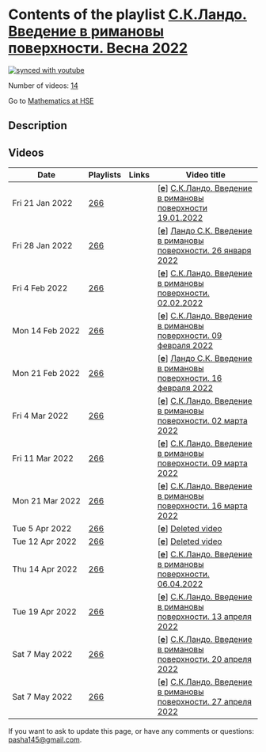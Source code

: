 # Contents of the playlist [С.К.Ландо. Введение в римановы поверхности. Весна 2022](https://www.youtube.com/playlist?list=PLq3E5oubNNoClc8jt7eTwdpw8_91aCp8F)

[![synced with youtube](https://img.shields.io/github/last-commit/mathphysschool/mathphysschool.github.io/autoupdate1?label=synced%20with%20youtube)](https://github.com/mathphysschool/mathphysschool.github.io/commits/autoupdate1)

Number of videos: [14](#videos)

Go to [Mathematics at HSE](../README.md)

## Description



## Videos

|Date|Playlists|Links|Video title|
|---|---|---|---|
| Fri&nbsp;21&nbsp;Jan&nbsp;2022 | [266](../playlists/266 "С.К.Ландо. Введение в римановы поверхности. Весна 2022") |  | [[**e**](https://studio.youtube.com/video/UyULiTTFcT4/edit "Edit")] [С.К.Ландо. Введение в римановы поверхности 19.01.2022](https://www.youtube.com/watch?v=UyULiTTFcT4&list=PLq3E5oubNNoClc8jt7eTwdpw8_91aCp8F) |
| Fri&nbsp;28&nbsp;Jan&nbsp;2022 | [266](../playlists/266 "С.К.Ландо. Введение в римановы поверхности. Весна 2022") |  | [[**e**](https://studio.youtube.com/video/qha8FtpIP_Q/edit "Edit")] [Ландо С.К. Введение в римановы поверхности. 26 января 2022](https://www.youtube.com/watch?v=qha8FtpIP_Q&list=PLq3E5oubNNoClc8jt7eTwdpw8_91aCp8F) |
| Fri&nbsp;4&nbsp;Feb&nbsp;2022 | [266](../playlists/266 "С.К.Ландо. Введение в римановы поверхности. Весна 2022") |  | [[**e**](https://studio.youtube.com/video/DbgCkbmgnVw/edit "Edit")] [С.К.Ландо. Введение в римановы поверхности. 02.02.2022](https://www.youtube.com/watch?v=DbgCkbmgnVw&list=PLq3E5oubNNoClc8jt7eTwdpw8_91aCp8F) |
| Mon&nbsp;14&nbsp;Feb&nbsp;2022 | [266](../playlists/266 "С.К.Ландо. Введение в римановы поверхности. Весна 2022") |  | [[**e**](https://studio.youtube.com/video/WPqfmuuc-3I/edit "Edit")] [С.К.Ландо. Введение в римановы поверхности. 09 февраля 2022](https://www.youtube.com/watch?v=WPqfmuuc-3I&list=PLq3E5oubNNoClc8jt7eTwdpw8_91aCp8F) |
| Mon&nbsp;21&nbsp;Feb&nbsp;2022 | [266](../playlists/266 "С.К.Ландо. Введение в римановы поверхности. Весна 2022") |  | [[**e**](https://studio.youtube.com/video/WtVzZ6a1U0U/edit "Edit")] [Ландо С.К. Введение в римановы поверхности. 16 февраля 2022](https://www.youtube.com/watch?v=WtVzZ6a1U0U&list=PLq3E5oubNNoClc8jt7eTwdpw8_91aCp8F) |
| Fri&nbsp;4&nbsp;Mar&nbsp;2022 | [266](../playlists/266 "С.К.Ландо. Введение в римановы поверхности. Весна 2022") |  | [[**e**](https://studio.youtube.com/video/O1vOiaeFrfs/edit "Edit")] [С.К.Ландо. Введение в римановы поверхности. 02 марта 2022](https://www.youtube.com/watch?v=O1vOiaeFrfs&list=PLq3E5oubNNoClc8jt7eTwdpw8_91aCp8F) |
| Fri&nbsp;11&nbsp;Mar&nbsp;2022 | [266](../playlists/266 "С.К.Ландо. Введение в римановы поверхности. Весна 2022") |  | [[**e**](https://studio.youtube.com/video/9Gvkn0ElEy0/edit "Edit")] [С.К.Ландо. Введение в римановы поверхности. 09 марта 2022](https://www.youtube.com/watch?v=9Gvkn0ElEy0&list=PLq3E5oubNNoClc8jt7eTwdpw8_91aCp8F) |
| Mon&nbsp;21&nbsp;Mar&nbsp;2022 | [266](../playlists/266 "С.К.Ландо. Введение в римановы поверхности. Весна 2022") |  | [[**e**](https://studio.youtube.com/video/rnuscB3yA9M/edit "Edit")] [С.К.Ландо. Введение в римановы поверхности. 16 марта 2022](https://www.youtube.com/watch?v=rnuscB3yA9M&list=PLq3E5oubNNoClc8jt7eTwdpw8_91aCp8F) |
| Tue&nbsp;5&nbsp;Apr&nbsp;2022 | [266](../playlists/266 "С.К.Ландо. Введение в римановы поверхности. Весна 2022") |  | [[**e**](https://studio.youtube.com/video/K0PqsEri8D0/edit "Edit")] [Deleted video](https://www.youtube.com/watch?v=K0PqsEri8D0&list=PLq3E5oubNNoClc8jt7eTwdpw8_91aCp8F "This video is unavailable.") |
| Tue&nbsp;12&nbsp;Apr&nbsp;2022 | [266](../playlists/266 "С.К.Ландо. Введение в римановы поверхности. Весна 2022") |  | [[**e**](https://studio.youtube.com/video/KSPQeQtLLmU/edit "Edit")] [Deleted video](https://www.youtube.com/watch?v=KSPQeQtLLmU&list=PLq3E5oubNNoClc8jt7eTwdpw8_91aCp8F "This video is unavailable.") |
| Thu&nbsp;14&nbsp;Apr&nbsp;2022 | [266](../playlists/266 "С.К.Ландо. Введение в римановы поверхности. Весна 2022") |  | [[**e**](https://studio.youtube.com/video/BRnoOTLVQxc/edit "Edit")] [С.К.Ландо. Введение в римановы поверхности. 06.04.2022](https://www.youtube.com/watch?v=BRnoOTLVQxc&list=PLq3E5oubNNoClc8jt7eTwdpw8_91aCp8F) |
| Tue&nbsp;19&nbsp;Apr&nbsp;2022 | [266](../playlists/266 "С.К.Ландо. Введение в римановы поверхности. Весна 2022") |  | [[**e**](https://studio.youtube.com/video/k3Mo6G3ufWI/edit "Edit")] [С.К.Ландо. Введение в римановы поверхности. 13 апреля 2022](https://www.youtube.com/watch?v=k3Mo6G3ufWI&list=PLq3E5oubNNoClc8jt7eTwdpw8_91aCp8F) |
| Sat&nbsp;7&nbsp;May&nbsp;2022 | [266](../playlists/266 "С.К.Ландо. Введение в римановы поверхности. Весна 2022") |  | [[**e**](https://studio.youtube.com/video/xI0eXXiu22k/edit "Edit")] [С.К.Ландо. Введение в римановы поверхности. 20 апреля 2022](https://www.youtube.com/watch?v=xI0eXXiu22k&list=PLq3E5oubNNoClc8jt7eTwdpw8_91aCp8F) |
| Sat&nbsp;7&nbsp;May&nbsp;2022 | [266](../playlists/266 "С.К.Ландо. Введение в римановы поверхности. Весна 2022") |  | [[**e**](https://studio.youtube.com/video/CRmyZRXqSyc/edit "Edit")] [С.К.Ландо. Введение в римановы поверхности. 27 апреля 2022](https://www.youtube.com/watch?v=CRmyZRXqSyc&list=PLq3E5oubNNoClc8jt7eTwdpw8_91aCp8F) |


 If you want to ask to update this page, or have any comments or questions: <pasha145@gmail.com>.